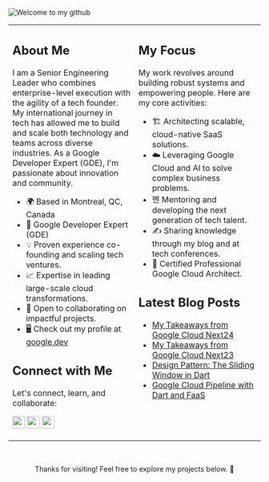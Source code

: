 ![Welcome to my github](https://github.com/bwnyasse/bwnyasse/assets/5323628/7df98694-b650-425d-9746-26fafef4a1e0)

<!-- Two-Column Table -->
<table style="width:100%">
<tr>
<td valign="top" width="50%">
<!-- Introduction Section -->
<h2>About Me</h2>

I am a Senior Engineering Leader who combines enterprise-level execution with the agility of a tech founder. My international journey in tech has allowed me to build and scale both technology and teams across diverse industries. As a Google Developer Expert (GDE), I'm passionate about innovation and community.

- 🌍 Based in Montreal, QC, Canada
- 🚀 Google Developer Expert (GDE)
- 💡 Proven experience co-founding and scaling tech ventures.
- 📈 Expertise in leading large-scale cloud transformations.
- 🤝 Open to collaborating on impactful projects.
- 🖥️ Check out my profile at [google.dev](https://g.dev/bwnyasse)

<h2>Connect with Me</h2>

Let's connect, learn, and collaborate:

<p>
  <a href="https://www.twitter.com/bwnyasse"><img src="https://img.shields.io/badge/twitter-%231DA1F2.svg?&style=for-the-badge&logo=twitter&logoColor=white" height=25></a> 
  <a href="https://www.linkedin.com/in/bwnyasse"><img src="https://img.shields.io/badge/linkedin-%230077B5.svg?&style=for-the-badge&logo=linkedin&logoColor=white" height=25></a> 
  <a href="https://developers.google.com/community/experts/directory/profile/profile-boriswilfried_nyasse"><img src="https://img.shields.io/badge/Google-GDEProfile-blue" height=25></a>
</p>
</td>
<td valign="top" width="50%">
<!-- Current Focus Section -->
<h2>My Focus</h2>

My work revolves around building robust systems and empowering people. Here are my core activities:

- 🏗️ Architecting scalable, cloud-native SaaS solutions.
- ☁️ Leveraging Google Cloud and AI to solve complex business problems.
- 멘 Mentoring and developing the next generation of tech talent.
- ✍️ Sharing knowledge through my blog and at tech conferences.
- 📜 Certified Professional Google Cloud Architect.

<h2>Latest Blog Posts</h2>
  <ul>
    <li><a href="https://bwnyasse.net/post/22-google-cloud-next24/">My Takeaways from Google Cloud Next24</li>
    <li><a href="https://bwnyasse.net/post/14-google-cloud-next23/">My Takeaways from Google Cloud Next23</a></li>
    <li><a href="https://bwnyasse.net/post/13-design-pattern-part-1/">Design Pattern: The Sliding Window in Dart</a></li>
    <li><a href="https://bwnyasse.net/post/12-gcloud-dart-faas-part-1/">Google Cloud Pipeline with Dart and FaaS</a></li>
  </ul>
</td>
</tr>
</table>

<!-- Footer Section -->
<div align="center">
<br>
<p>Thanks for visiting! Feel free to explore my projects below. 🚀</p>
</div>
